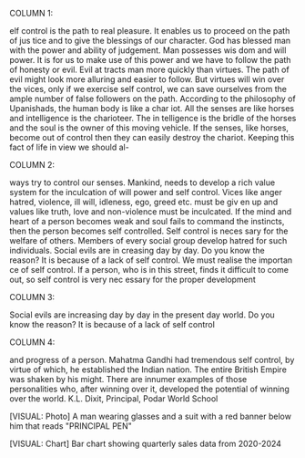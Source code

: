 COLUMN 1:

elf control is the path to real pleasure. It enables us to proceed on the path of jus tice and to give the blessings of our character. God has blessed man with the power and ability of judgement. Man possesses wis dom and will power. It is for us to make use of this power and we have to follow the path of honesty or evil. Evil at tracts man more quickly than virtues. The path of evil might look more alluring and easier to follow. But virtues will win over the vices, only if we exercise self control, we can save ourselves from the ample number of false followers on the path. According to the philosophy of Upanishads, the human body is like a char iot. All the senses are like horses and intelligence is the charioteer. The in telligence is the bridle of the horses and the soul is the owner of this moving vehicle. If the senses, like horses, become out of control then they can easily destroy the chariot. Keeping this fact of life in view we should al-

COLUMN 2:

ways try to control our senses. Mankind, needs to develop a rich value system for the inculcation of will power and self control. Vices like anger hatred, violence, ill will, idleness, ego, greed etc. must be giv en up and values like truth, love and non-violence must be inculcated. If the mind and heart of a person becomes weak and soul fails to command the instincts, then the person becomes self controlled. Self control is neces sary for the welfare of others. Members of every social group develop hatred for such individuals. Social evils are in creasing day by day. Do you know the reason? It is because of a lack of self control. We must realise the importan ce of self control. If a person, who is in this street, finds it difficult to come out, so self control is very nec essary for the proper development

COLUMN 3:

Social evils are increasing day by day in the present day world. Do you know the reason? It is because of a lack of self control

COLUMN 4:

and progress of a person. Mahatma Gandhi had tremendous self control, by virtue of which, he established the Indian nation. The entire British Empire was shaken by his might. There are innumer examples of those personalities who, after winning over it, developed the potential of winning over the world. K.L. Dixit, Principal, Podar World School

[VISUAL: Photo] A man wearing glasses and a suit with a red banner below him that reads "PRINCIPAL PEN"

[VISUAL: Chart] Bar chart showing quarterly sales data from 2020-2024